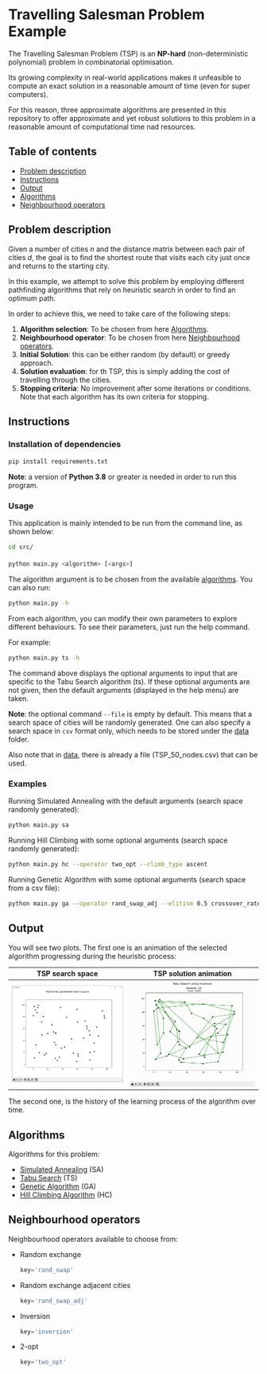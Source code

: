 # Travelling Salesman Problem Example

The Travelling Salesman Problem (TSP) is an **NP-hard** (non-deterministic polynomial) problem in combinatorial optimisation.

Its growing complexity in real-world applications makes it unfeasible to compute an exact solution in a reasonable amount of time (even for super computers).

For this reason, three approximate algorithms are presented in this repository to offer approximate and yet robust solutions to this problem in a reasonable amount of computational time nad resources.

## Table of contents

- [Problem description](#Problem-description)
- [Instructions](#Instructions)
- [Output](#Output)
- [Algorithms](#Algorithms)
- [Neighbourhood operators](#Neighbourhood-operators)


## Problem description

Given a number of cities *n* and the distance matrix between each pair of cities *d*, the goal is to find the shortest route that visits each city just once and returns to the starting city.

In this example, we attempt to solve this problem by employing different pathfinding algorithms that rely on heuristic search in order to find an optimum path.

In order to achieve this, we need to take care of the following steps:
1. **Algorithm selection**: To be chosen from here [Algorithms](#Algorithms).
2. **Neighbourhood operator**: To be chosen from here [Neighbourhood operators](#Neighbourhood-operators).
3. **Initial Solution**: this can be either random (by default) or greedy approach.
4. **Solution evaluation**: for th TSP, this is simply adding the cost of travelling through the cities.
5. **Stopping criteria**: No improvement after some iterations or conditions. Note that each algorithm has its own criteria for stopping.

## Instructions

### Installation of dependencies

```bash
pip install requirements.txt
```

**Note**: a version of **Python 3.8** or greater is needed in order to run this program.

### Usage

This application is mainly intended to be run from the command line, as shown below:

```bash
cd src/

python main.py <algorithm> [<args>]
```

The algorithm argument is to be chosen from the available [algorithms](#Algorithms). You can also run:

```bash
python main.py -h
```

From each algorithm, you can modify their own parameters to explore different behaviours. To see their parameters, just run the help command. 

For example:

```bash
python main.py ts -h
```

The command above displays the optional arguments to input that are specific to the Tabu Search algorithm (ts).
If these optional arguments are not given, then the default arguments (displayed in the help menu) are taken.

**Note**: the optional command `--file` is empty by default. This means that a search space of cities will be randomly generated.
One can also specify a search space in `csv` format only, which needs to be stored under the [data](./data) folder. 

Also note that in [data](./data), there is already a file (TSP_50_nodes.csv) that can be used.

### Examples 
Running Simulated Annealing with the default arguments (search space randomly generated):

```bash
python main.py sa
```

Running Hill Climbing with some optional arguments (search space randomly generated):

```bash
python main.py hc --operator two_opt --climb_type ascent
```

Running Genetic Algorithm with some optional arguments (search space from a csv file):

```bash
python main.py ga --operator rand_swap_adj --elitism 0.5 crossover_rate 0.8 --file TSP_50_nodes.csv
```

## Output
You will see two plots. The first one is an animation of the selected algorithm progressing during the heuristic process:


|                   TSP search space                    |            TSP solution animation             |
|:-----------------------------------------------------:|:---------------------------------------------:|
|   <img src="img/random-search-space.png" width="700">    | <img src="img/TSP-animation.gif" width="750"> |

The second one, is the history of the learning process of the algorithm over time. 


## Algorithms
Algorithms for this problem:
* [Simulated Annealing](./docs/SA.md#Simulated-Annealing) (SA)
* [Tabu Search](./docs/TS.md#Tabu-Search) (TS)
* [Genetic Algorithm](./docs/GA.md#Genetic-Algorithm) (GA)
* [Hill Climbing Algorithm](./docs/HC.md#Hill-Climbing-Algorithm) (HC)

## Neighbourhood operators
Neighbourhood operators available to choose from:
* Random exchange
  ```py
  key='rand_swap'
  ```
* Random exchange adjacent cities
  ```py
  key='rand_swap_adj'
  ```
* Inversion
  ```py
  key='inversion'
  ```
* 2-opt
  ```py
  key='two_opt'
  ```
